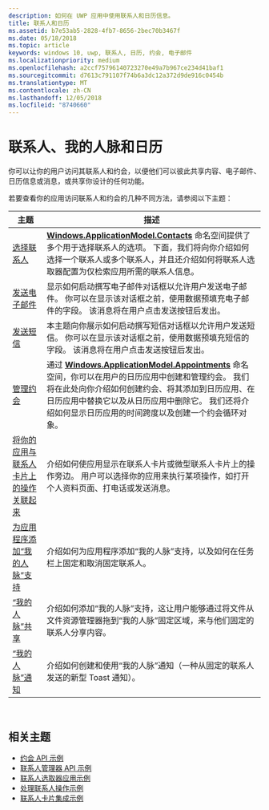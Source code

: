 ```yaml
---
description: 如何在 UWP 应用中使用联系人和日历信息。
title: 联系人和日历
ms.assetid: b7e53ab5-2828-4fb7-8656-2bec70b3467f
ms.date: 05/18/2018
ms.topic: article
keywords: windows 10, uwp, 联系人, 日历, 约会, 电子邮件
ms.localizationpriority: medium
ms.openlocfilehash: a2ccf75796140723270e49a7b967ce234d41baf1
ms.sourcegitcommit: d7613c791107f74b6a3dc12a372d9de916c0454b
ms.translationtype: MT
ms.contentlocale: zh-CN
ms.lasthandoff: 12/05/2018
ms.locfileid: "8740660"
---
```

# <a name="contacts-my-people-and-calendar"></a>联系人、我的人脉和日历


你可以让你的用户访问其联系人和约会，以便他们可以彼此共享内容、电子邮件、日历信息或消息，或共享你设计的任何功能。

若要查看你的应用访问联系人和约会的几种不同方法，请参阅以下主题：

| 主题 | 描述 |
|-------|-------------|
| [选择联系人](selecting-contacts.md) | [<strong>Windows.ApplicationModel.Contacts</strong>](https://msdn.microsoft.com/library/windows/apps/BR225002) 命名空间提供了多个用于选择联系人的选项。 下面，我们将向你介绍如何选择一个联系人或多个联系人，并且还介绍如何将联系人选取器配置为仅检索应用所需的联系人信息。 |
| [发送电子邮件](sending-email.md) | 显示如何启动撰写电子邮件对话框以允许用户发送电子邮件。 你可以在显示该对话框之前，使用数据预填充电子邮件的字段。 该消息将在用户点击发送按钮后发出。 |
| [发送短信](sending-an-sms-message.md) | 本主题向你展示如何启动撰写短信对话框以允许用户发送短信。 你可以在显示该对话框之前，使用数据预填充短信的字段。 该消息将在用户点击发送按钮后发出。 |
| [管理约会](managing-appointments.md) | 通过 [<strong>Windows.ApplicationModel.Appointments</strong>](https://msdn.microsoft.com/library/windows/apps/Dn263359) 命名空间，你可以在用户的日历应用中创建和管理约会。 我们将在此处向你介绍如何创建约会、将其添加到日历应用、在日历应用中替换它以及从日历应用中删除它。 我们还将介绍如何显示日历应用的时间跨度以及创建一个约会循环对象。 |
| [将你的应用与联系人卡片上的操作关联起来](integrating-with-contacts.md) | 介绍如何使应用显示在联系人卡片或微型联系人卡片上的操作旁边。 用户可以选择你的应用来执行某项操作，如打开个人资料页面、打电话或发送消息。 |
| [为应用程序添加“我的人脉”支持](my-people-support.md) | 介绍如何为应用程序添加“我的人脉”支持，以及如何在任务栏上固定和取消固定联系人。 |
| [“我的人脉”共享](my-people-sharing.md) | 介绍如何添加“我的人脉”支持，这让用户能够通过将文件从文件资源管理器拖到“我的人脉”固定区域，来与他们固定的联系人分享内容。 |
| [“我的人脉”通知](my-people-notifications.md) | 介绍如何创建和使用“我的人脉”通知（一种从固定的联系人发送的新型 Toast 通知）。 |

 

## <a name="related-topics"></a>相关主题

* [约会 API 示例](http://go.microsoft.com/fwlink/p/?linkid=309836)
* [联系人管理器 API 示例](http://go.microsoft.com/fwlink/p/?LinkID=310079)
* [联系人选取器应用示例](http://go.microsoft.com/fwlink/p/?linkid=231575)
* [处理联系人操作示例](http://go.microsoft.com/fwlink/p/?LinkID=320151)
* [联系人卡片集成示例](https://github.com/Microsoft/Windows-universal-samples/tree/master/Samples/ContactCardIntegration)
